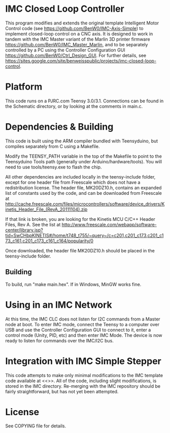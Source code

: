 # IMC Closed Loop Controller
This program modifies and extends the original template Intelligent Motor Control code (see https://github.com/BenW0/IMC-Axis-Simple) to implement closed-loop control on a CNC axis. It is designed to work in tandem with the IMC Master variant of the Marlin 3D printer firmware https://github.com/BenW0/IMC_Master_Marlin, and to be separately controlled by a PC using the Controller Configuration GUI https://github.com/BenW0/Ctrl_Design_GUI. For further details, see https://sites.google.com/site/benweisspublic/projects/imc-closed-loop-control.

# Platform
This code runs on a PJRC.com Teensy 3.0/3.1. Connections can be found in the Schematic directory, or by looking at the comments in main.c.

# Dependencies & Building
This code is built using the ARM compiler bundled with Teensyduino, but compiles separately from C using a Makefile.

Modify the TEENSY_PATH variable in the top of the Makefile to point to the Teensyduino Tools path (generally under Arduino/hardware/tools). You will need to use tools/teensy.exe to flash the chip.

All other dependencies are included locally in the teensy-include folder, except for one header file from Freescale which does not have a redistribution license. The header file, MK20DZ10.h, contains an expanded list of constants used by the code, and can be downloaded from Freescale at http://cache.freescale.com/files/microcontrollers/software/device_drivers/Kinetis_Header_File_(RevA_20111104).zip

If that link is broken, you are looking for the Kinetis MCU C/C++ Header Files, Rev A. See the list at http://www.freescale.com/webapp/software-center/library.jsp?tid=SwCHbpKINETIS#/home/t748_t755/~query~/c=c201,c201_c173,c201_c173_c161,c201_c173_c161_c164/popularity/0

Once downloaded, the header file MK20DZ10.h should be placed in the teensy-include folder.

## Building
To build, run "make main.hex". If in Windows, MinGW works fine.


# Using in an IMC Network
At this time, the IMC CLC does not listen for I2C commands from a Master node at boot. To enter IMC mode, connect the Teensy to a computer over USB and use the Controller Configuration GUI to connect to it, enter a control mode (Unity, PID, etc) and then enter IMC Mode. The device is now ready to listen for commands over the IMC/I2C bus.

# Integration with IMC Simple Stepper
This code attempts to make only minimal modifications to the IMC template code available at <<<IMC ME599 Ref>>>. All of the code, including slight modifications, is stored in the IMC directory. Re-merging with the IMC repository should be fairly straightforward, but has not yet been attempted.

# License
See COPYING file for details.